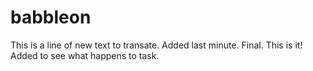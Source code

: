 # babbleon

This is a line of new text to transate. Added last minute. Final. This is it! Added to see what happens to task.